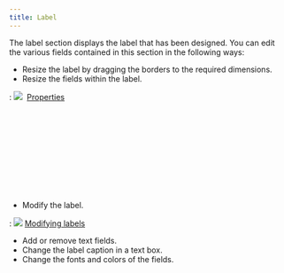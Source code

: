 ```yaml
---
title: Label
---
```



The label section displays the label that has been designed. You can  edit the various fields contained in this section in the following ways:

- Resize the  label by dragging the borders to the required dimensions.
- Resize the  fields within the label.

: ![]({{site.wwe_baseurl}}/img/lens.gif)  [Properties](JavaScript:RelatedTopics1.Click())

<object classid="clsid:ADB880A6-D8FF-11CF-9377-00AA003B7A11" id="RelatedTopics1" type="application/x-oleobject"> 
 <param name="Command" value="Related Topics">
<param name="Window" value="second">
<param name="Item1" value="Properties;{{site.wwe_chm}}/misc/properties_label_section_label_designer.html">
</object>

- Modify the  label.

: ![]({{site.wwe_baseurl}}/img/lens.gif) [Modifying  labels](JavaScript:RelatedTopics2.Click())

- Add or remove  text fields.
- Change the label  caption in a text box.
- Change the fonts  and colors of the fields.

<object classid="clsid:ADB880A6-D8FF-11CF-9377-00AA003B7A11" id="RelatedTopics2" type="application/x-oleobject"> 
 <param name="Command" value="Related Topics">
<param name="Window" value="second">
<param name="Item1" value="Modifying labels;{{site.wwe_chm}}/misc/modify_labels.html">
</object>
